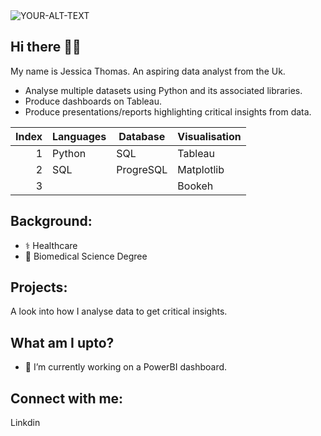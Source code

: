 <picture>
 <source media="(prefers-color-scheme: dark)" srcset="https://www.colocationamerica.com/wp-content/uploads/2020/03/business-data-analysis.png">
 <source media="(prefers-color-scheme: light)" srcset="https://www.colocationamerica.com/wp-content/uploads/2020/03/business-data-analysis.png">
 <img alt="YOUR-ALT-TEXT" src="https://www.colocationamerica.com/wp-content/uploads/2020/03/business-data-analysis.png">
</picture>

## Hi there 👋🏿

My name is Jessica Thomas. An aspiring data analyst from the Uk.
- Analyse multiple datasets using Python and its associated libraries.
- Produce dashboards on Tableau.
- Produce presentations/reports highlighting critical insights from data.

| Index| Languages | Database  | Visualisation |
|-----:|-----------|-----------|---------------|
|     1| Python    | SQL       | Tableau       |
|     2| SQL       | ProgreSQL  | Matplotlib    |
|     3|           |           | Bookeh        |

## Background:
- ⚕️ Healthcare
- 🥼 Biomedical Science Degree

## Projects:
A look into how I analyse data to get critical insights.

## What am I upto?
- 🚧 I’m currently working on a PowerBI dashboard.

## Connect with me:
Linkdin

<!--
**bioforlife/bioforlife** is a ✨ _special_ ✨ repository because its `README.md` (this file) appears on your GitHub profile.
-->
